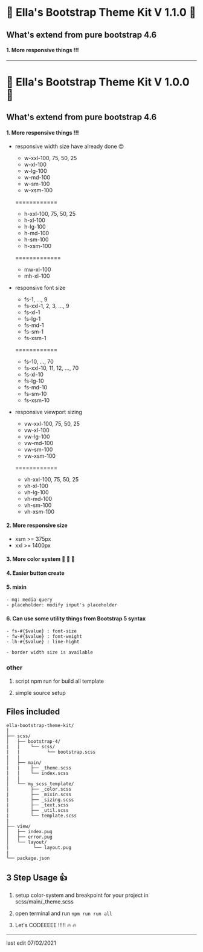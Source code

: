 # :clap: Ella's Bootstrap Theme Kit V 1.1.0 :clap:
 
## What's extend from pure bootstrap 4.6
#### 1. More responsive things !!!

--- 
# :clap: Ella's Bootstrap Theme Kit V 1.0.0 :clap: 
 
## What's extend from pure bootstrap 4.6
#### 1. More responsive things !!!
  - responsive width size have already done :heart_eyes:
  
    - w-xxl-100, 75, 50, 25
    - w-xl-100
    - w-lg-100
    - w-md-100
    - w-sm-100
    - w-xsm-100
    
    ============
    
    - h-xxl-100, 75, 50, 25
    - h-xl-100
    - h-lg-100
    - h-md-100
    - h-sm-100
    - h-xsm-100
        
    =============
    
    - mw-xl-100
    - mh-xl-100
    
  - responsive font size
    
    - fs-1, ..., 9
    - fs-xxl-1, 2, 3, ..., 9
    - fs-xl-1
    - fs-lg-1
    - fs-md-1
    - fs-sm-1
    - fs-xsm-1
    
     ============

    - fs-10, ..., 70
    - fs-xxl-10, 11, 12, ..., 70
    - fs-xl-10
    - fs-lg-10
    - fs-md-10
    - fs-sm-10
    - fs-xsm-10
  
  - responsive viewport sizing
    
    - vw-xxl-100, 75, 50, 25
    - vw-xl-100
    - vw-lg-100
    - vw-md-100
    - vw-sm-100
    - vw-xsm-100
    
     ============
    
    - vh-xxl-100, 75, 50, 25
    - vh-xl-100
    - vh-lg-100
    - vh-md-100
    - vh-sm-100
    - vh-xsm-100      

#### 2. More responsive size
  - xsm >= 375px
  - xxl >= 1400px

#### 3. More color system :rainbow: :rainbow: :rainbow: 

#### 4. Easier button create

#### 5. mixin
    - mq: media query
    - placeholder: modify input's placeholder

#### 6. Can use some utility things from Bootstrap 5 syntax
    - fs-#{$value} : font-size
    - fw-#{$value} : font-weight
    - lh-#{$value} : line-hight

    - border width size is available
    
### other
1. script npm run for build all template

2. simple source setup

## Files included

```
ella-bootstrap-theme-kit/
│   
├── scss/
│   ├── bootstrap-4/
|   |    └── scss/
|   |          └── bootstrap.scss
|   |
│   ├── main/
|   |    ├── _theme.scss
|   |    └── index.scss
|   |         
│   └── my_scss_template/
|        ├── _color.scss
|        ├── _mixin.scss
|        ├── _sizing.scss
|        ├── _text.scss
|        ├── _util.scss
|        └── template.scss
|              
├── view/
│   ├── index.pug
│   ├── error.pug
│   └── layout/
|         └── layout.pug
|
└── package.json
```

## 3 Step Usage :+1:

1. setup color-system and breakpoint for your project in scss/main/_theme.scss

2. open terminal and run ``npm run run all``

3. Let's CODEEEEE !!!!! :fire: :fire:

---

last edit 07/02/2021
